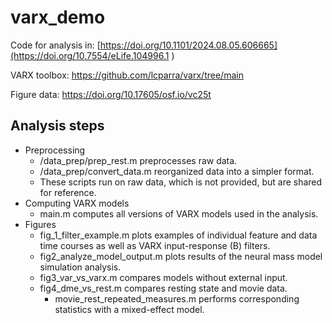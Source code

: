 # varx_demo

Code for analysis in: [https://doi.org/10.1101/2024.08.05.606665](https://doi.org/10.7554/eLife.104996.1
)

VARX toolbox: https://github.com/lcparra/varx/tree/main

Figure data: https://doi.org/10.17605/osf.io/vc25t

## Analysis steps

+ Preprocessing
    + /data_prep/prep_rest.m preprocesses raw data.  
    + /data_prep/convert_data.m reorganized data into a simpler format. 
    + These scripts run on raw data, which is not provided, but are shared for reference.
+ Computing VARX models
    + main.m computes all versions of VARX models used in the analysis.
+ Figures
    + fig_1_filter_example.m plots examples of individual feature and data time courses as well as VARX input-response (B) filters.
    + fig2_analyze_model_output.m plots results of the neural mass model simulation analysis.
    + fig3_var_vs_varx.m compares models without external input.
    + fig4_dme_vs_rest.m compares resting state and movie data.
        + movie_rest_repeated_measures.m performs corresponding statistics with a mixed-effect model. 

